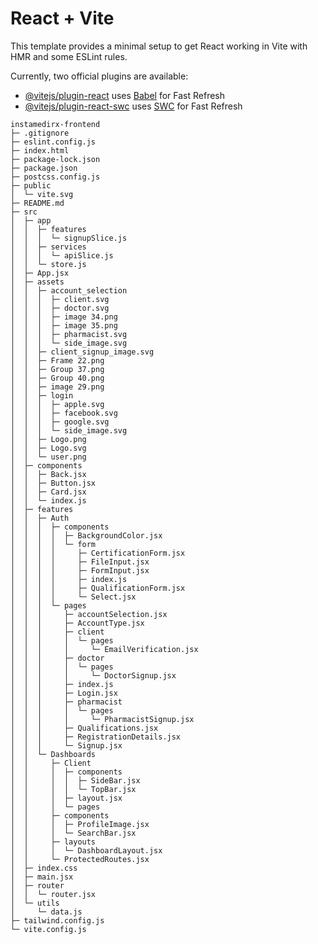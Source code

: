 # React + Vite

This template provides a minimal setup to get React working in Vite with HMR and some ESLint rules.

Currently, two official plugins are available:

- [@vitejs/plugin-react](https://github.com/vitejs/vite-plugin-react/blob/main/packages/plugin-react/README.md) uses [Babel](https://babeljs.io/) for Fast Refresh
- [@vitejs/plugin-react-swc](https://github.com/vitejs/vite-plugin-react-swc) uses [SWC](https://swc.rs/) for Fast Refresh

```
instamedirx-frontend
├─ .gitignore
├─ eslint.config.js
├─ index.html
├─ package-lock.json
├─ package.json
├─ postcss.config.js
├─ public
│  └─ vite.svg
├─ README.md
├─ src
│  ├─ app
│  │  ├─ features
│  │  │  └─ signupSlice.js
│  │  ├─ services
│  │  │  └─ apiSlice.js
│  │  └─ store.js
│  ├─ App.jsx
│  ├─ assets
│  │  ├─ account_selection
│  │  │  ├─ client.svg
│  │  │  ├─ doctor.svg
│  │  │  ├─ image 34.png
│  │  │  ├─ image 35.png
│  │  │  ├─ pharmacist.svg
│  │  │  └─ side_image.svg
│  │  ├─ client_signup_image.svg
│  │  ├─ Frame 22.png
│  │  ├─ Group 37.png
│  │  ├─ Group 40.png
│  │  ├─ image 29.png
│  │  ├─ login
│  │  │  ├─ apple.svg
│  │  │  ├─ facebook.svg
│  │  │  ├─ google.svg
│  │  │  └─ side_image.svg
│  │  ├─ Logo.png
│  │  ├─ Logo.svg
│  │  └─ user.png
│  ├─ components
│  │  ├─ Back.jsx
│  │  ├─ Button.jsx
│  │  ├─ Card.jsx
│  │  └─ index.js
│  ├─ features
│  │  ├─ Auth
│  │  │  ├─ components
│  │  │  │  ├─ BackgroundColor.jsx
│  │  │  │  └─ form
│  │  │  │     ├─ CertificationForm.jsx
│  │  │  │     ├─ FileInput.jsx
│  │  │  │     ├─ FormInput.jsx
│  │  │  │     ├─ index.js
│  │  │  │     ├─ QualificationForm.jsx
│  │  │  │     └─ Select.jsx
│  │  │  └─ pages
│  │  │     ├─ accountSelection.jsx
│  │  │     ├─ AccountType.jsx
│  │  │     ├─ client
│  │  │     │  └─ pages
│  │  │     │     └─ EmailVerification.jsx
│  │  │     ├─ doctor
│  │  │     │  └─ pages
│  │  │     │     └─ DoctorSignup.jsx
│  │  │     ├─ index.js
│  │  │     ├─ Login.jsx
│  │  │     ├─ pharmacist
│  │  │     │  └─ pages
│  │  │     │     └─ PharmacistSignup.jsx
│  │  │     ├─ Qualifications.jsx
│  │  │     ├─ RegistrationDetails.jsx
│  │  │     └─ Signup.jsx
│  │  └─ Dashboards
│  │     ├─ Client
│  │     │  ├─ components
│  │     │  │  ├─ SideBar.jsx
│  │     │  │  └─ TopBar.jsx
│  │     │  ├─ layout.jsx
│  │     │  └─ pages
│  │     ├─ components
│  │     │  ├─ ProfileImage.jsx
│  │     │  └─ SearchBar.jsx
│  │     ├─ layouts
│  │     │  └─ DashboardLayout.jsx
│  │     └─ ProtectedRoutes.jsx
│  ├─ index.css
│  ├─ main.jsx
│  ├─ router
│  │  └─ router.jsx
│  └─ utils
│     └─ data.js
├─ tailwind.config.js
└─ vite.config.js

```
